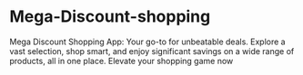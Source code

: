 # Mega-Discount-shopping
Mega Discount  Shopping App: Your go-to for unbeatable deals. Explore a vast selection, shop smart, and enjoy significant savings on a wide range of products, all in one place. Elevate your shopping game now
